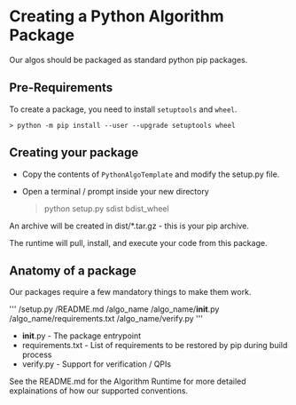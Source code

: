 # Creating a Python Algorithm Package

Our algos should be packaged as standard python pip packages.

## Pre-Requirements

To create a package, you need to install `setuptools` and `wheel`.

    > python -m pip install --user --upgrade setuptools wheel

## Creating your package

* Copy the contents of `PythonAlgoTemplate` and modify the setup.py file.
* Open a terminal / prompt inside your new directory

	> python setup.py sdist bdist_wheel

An archive will be created in dist/*.tar.gz - this is your pip archive.

The runtime will pull, install, and execute your code from this package.

## Anatomy of a package

Our packages require a few mandatory things to make them work.

'''
    /setup.py
    /README.md
    /algo_name
    /algo_name/__init__.py
    /algo_name/requirements.txt
    /algo_name/verify.py
'''

* __init__.py - The package entrypoint
* requirements.txt - List of requirements to be restored by pip during build process
* verify.py - Support for verification / QPIs

See the README.md for the Algorithm Runtime for more detailed explainations of how our supported conventions.